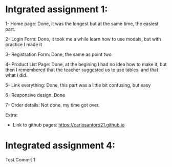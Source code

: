
# Intgrated assignment 1:
1- Home page: Done, it was the longest but at the same time, the easiest part.

2- Login Form: Done, it took me a while learn how to use modals, but with practice I made it

3- Registration Form: Done, the same as point two

4- Product List Page: Done, at the begining I had no idea how to make it, but then I remembered that the teacher suggested us to use tables, and that what I did.

5- Link everything: Done, this part was a little bit confusing, but easy

6- Responsive design: Done

7- Order details: Not done, my time got over.

Extra: 
- Link to github pages: https://carlosantoro21.github.io



# Integrated assignment 4:

Test Commit 1
